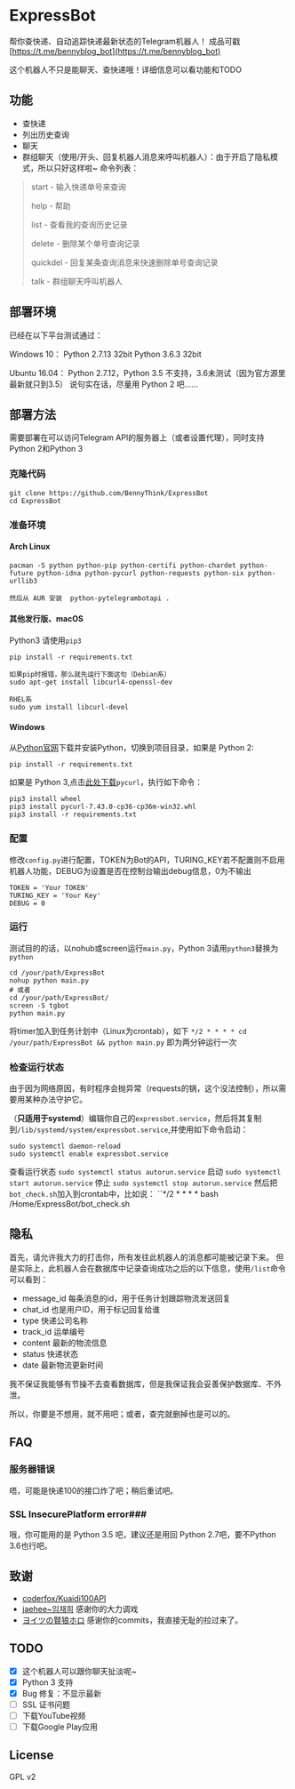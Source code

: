 ExpressBot
==

帮你查快递、自动追踪快递最新状态的Telegram机器人！
成品可戳[https://t.me/bennyblog_bot](https://t.me/bennyblog_bot)

这个机器人不只是能聊天、查快递哦！详细信息可以看功能和TODO

## 功能 ##
* 查快递
* 列出历史查询
* 聊天
* 群组聊天（使用/开头、回复机器人消息来呼叫机器人）：由于开启了隐私模式，所以只好这样啦~
命令列表：

> start - 输入快递单号来查询 
>
> help - 帮助
>
> list - 查看我的查询历史记录
>
> delete - 删除某个单号查询记录
>
> quickdel - 回复某条查询消息来快速删除单号查询记录
>
> talk - 群组聊天呼叫机器人
 
## 部署环境 ##
已经在以下平台测试通过：

Windows 10： Python 2.7.13 32bit  Python 3.6.3 32bit

Ubuntu 16.04： Python 2.7.12，Python 3.5 不支持，3.6未测试（因为官方源里最新就只到3.5）
说句实在话，尽量用 Python 2 吧……

## 部署方法 ##
需要部署在可以访问Telegram API的服务器上（或者设置代理），同时支持Python 2和Python 3

### 克隆代码 ###
```
git clone https://github.com/BennyThink/ExpressBot
cd ExpressBot
```
### 准备环境 ###
#### Arch Linux  ####
```
pacman -S python python-pip python-certifi python-chardet python-future python-idna python-pycurl python-requests python-six python-urllib3
```
    然后从 AUR 安装  python-pytelegrambotapi .

#### 其他发行版、macOS ####
Python3 请使用`pip3`
```
pip install -r requirements.txt
```
    如果pip时报错，那么就先运行下面这句（Debian系）
    sudo apt-get install libcurl4-openssl-dev
	
	RHEL系
	sudo yum install libcurl-devel

#### Windows  ####
从[Python官网](https://www.python.org/)下载并安装Python，切换到项目目录，如果是 Python 2:
```
pip install -r requirements.txt
```
如果是 Python 3,点击[此处下载](http://www.lfd.uci.edu/~gohlke/pythonlibs/zhckc95n/pycurl-7.43.0-cp36-cp36m-win32.whl)`pycurl`，执行如下命令：
```
pip3 install wheel
pip3 install pycurl-7.43.0-cp36-cp36m-win32.whl
pip3 install -r requirements.txt
```

### 配置 ###
修改`config.py`进行配置，TOKEN为Bot的API，TURING_KEY若不配置则不启用机器人功能，DEBUG为设置是否在控制台输出debug信息，0为不输出

```
TOKEN = 'Your TOKEN'
TURING_KEY = 'Your Key'
DEBUG = 0
```

### 运行 ###
测试目的的话，以nohub或screen运行`main.py`，Python 3请用`python3`替换为`python`
```
cd /your/path/ExpressBot
nohup python main.py
# 或者
cd /your/path/ExpressBot/
screen -S tgbot
python main.py
```
将timer加入到任务计划中（Linux为crontab），如下
`*/2 * * * * cd /your/path/ExpressBot && python main.py`
即为两分钟运行一次

###  检查运行状态 ###
由于因为网络原因，有时程序会抛异常（requests的锅，这个没法控制），所以需要用某种办法守护它。

（**只适用于systemd**）编辑你自己的`expressbot.service`，然后将其复制到`/lib/systemd/system/expressbot.service`,并使用如下命令启动：
```
sudo systemctl daemon-reload
sudo systemctl enable expressbot.service
```
查看运行状态
```sudo systemctl status autorun.service```
启动
```sudo systemctl start autorun.service```
停止
```sudo systemctl stop autorun.service```
然后把`bot_check.sh`加入到crontab中，比如说：
``*/2 * * * * bash /Home/ExpressBot/bot_check.sh` `
## 隐私 ##
首先，请允许我大力的打击你，所有发往此机器人的消息都可能被记录下来。
但是实际上，此机器人会在数据库中记录查询成功之后的以下信息，使用`/list`命令可以看到：
* message_id 每条消息的id，用于任务计划跟踪物流发送回复
* chat_id 也是用户ID，用于标记回复给谁
* type 快递公司名称
* track_id 运单编号
* content 最新的物流信息
* status 快递状态
* date 最新物流更新时间

我不保证我能够有节操不去查看数据库，但是我保证我会妥善保护数据库、不外泄。

所以，你要是不想用，就不用吧；或者，查完就删掉也是可以的。

## FAQ ##
### 服务器错误 ###
唔，可能是快递100的接口炸了吧；稍后重试吧。
### SSL InsecurePlatform error###
哦，你可能用的是 Python 3.5 吧，建议还是用回 Python 2.7吧，要不Python 3.6也行吧。

## 致谢 ##
* [coderfox/Kuaidi100API](https://github.com/coderfox/Kuaidi100API)
* [jaehee~임재희](https://twitter.com/GFW) 感谢你的大力调戏
* [ヨイツの賢狼ホロ](https://github.com/KenOokamiHoro) 感谢你的commits，我直接无耻的拉过来了。

## TODO ##
- [x] 这个机器人可以跟你聊天扯淡呢~
- [x] Python 3 支持
- [x] Bug 修复：不显示最新
- [ ] SSL 证书问题
- [ ] 下载YouTube视频
- [ ] 下载Google Play应用

## License ##
GPL v2

